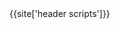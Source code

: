 <head>
  <title>{{page['meta title'] | default: page.title}}</title>
  <meta name="description" content="{{page['meta description'] | default: site['meta description']}}">
  <meta charset="UTF-8">
  <meta name="viewport" content="width=device-width, initial-scale=1, shrink-to-fit=no">
  <!--og-->
  <meta property="og:locale" content="en_US" />
  <meta property="og:type" content="website" />
  <meta property="og:title" content="{{page['OG Title'] | default: site['OG Title']}}" />
  <meta property="og:description" content="{{page['OG Description'] | default: site['OG Description']}}" />
  <meta property="og:url" content="{{site.url}}{{page.permalink}}" />
  <meta property="og:image" content="{{site.url}}{{page['OG Image'] | default: site['OG Image']}}" />
  <meta property="og:site_name" content="{{site.title}}" />
  <meta name="google-signin-client_id" content="725505414896-8813g1u420a401g6bue2pebnvlsh61nc.apps.googleusercontent.com">
  <!--end og-->
  <!--favicons-->
  <link rel="apple-touch-icon" sizes="180x180" href="/apple-touch-icon.png">
  <link rel="icon" type="image/png" sizes="32x32" href="/favicon-32x32.png">
  <link rel="icon" type="image/png" sizes="16x16" href="/favicon-16x16.png">
  <link rel="manifest" href="/manifest.json">
  <link rel="mask-icon" href="/safari-pinned-tab.svg" color="#179990">
  <meta name="theme-color" content="#179990">
  <!--end favicons-->
  <script>
    (function(d) {
      var config = {
        kitId: 'iln8jts',
        scriptTimeout: 3000,
        async: true
      },
      h=d.documentElement,t=setTimeout(function(){h.className=h.className.replace(/\bwf-loading\b/g,"")+" wf-inactive";},config.scriptTimeout),tk=d.createElement("script"),f=false,s=d.getElementsByTagName("script")[0],a;h.className+=" wf-loading";tk.src='https://use.typekit.net/'+config.kitId+'.js';tk.async=true;tk.onload=tk.onreadystatechange=function(){a=this.readyState;if(f||a&&a!="complete"&&a!="loaded")return;f=true;clearTimeout(t);try{Typekit.load(config)}catch(e){}};s.parentNode.insertBefore(tk,s)
    })(document);
  </script>
  {{site['header scripts']}}
  <link rel="stylesheet" href="/assets/styles/hey.css">
</head>
